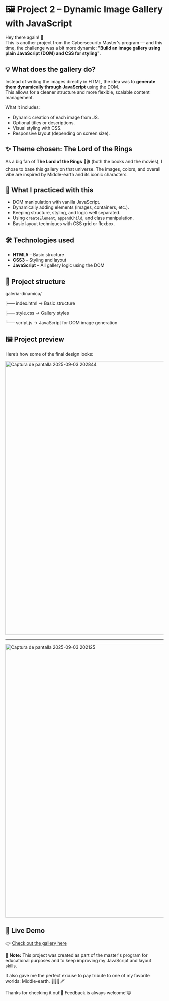 # 🖼️ Project 2 – Dynamic Image Gallery with JavaScript

Hey there again! 👋  
This is another project from the Cybersecurity Master's program — and this time, the challenge was a bit more dynamic: **"Build an image gallery using plain JavaScript (DOM) and CSS for styling"**.

## 💡 What does the gallery do?

Instead of writing the images directly in HTML, the idea was to **generate them dynamically through JavaScript** using the DOM.  
This allows for a cleaner structure and more flexible, scalable content management.

What it includes:

- Dynamic creation of each image from JS. 
- Optional titles or descriptions.
- Visual styling with CSS.
- Responsive layout (depending on screen size).

## ✨ Theme chosen: The Lord of the Rings

As a big fan of **The Lord of the Rings** 📖🎬 (both the books and the movies), I chose to base this gallery on that universe. The images, colors, and overall vibe are inspired by Middle-earth and its iconic characters.

## 🧠 What I practiced with this

- DOM manipulation with vanilla JavaScript.
- Dynamically adding elements (images, containers, etc.). 
- Keeping structure, styling, and logic well separated.
- Using `createElement`, `appendChild`, and class manipulation.
- Basic layout techniques with CSS grid or flexbox.

## 🛠 Technologies used

- **HTML5** – Basic structure  
- **CSS3** – Styling and layout  
- **JavaScript** – All gallery logic using the DOM

## 📁 Project structure
galeria-dinamica/

├── index.html → Basic structure

├── style.css → Gallery styles

└── script.js → JavaScript for DOM image generation


## 🖼️ Project preview
Here’s how some of the final design looks:


<img width="1920" height="868" alt="Captura de pantalla 2025-09-03 202844" src="https://github.com/user-attachments/assets/3ed7ba1f-fe17-4553-aaf1-0cbb802ec798" />

-----------------------------------------------------------------------------------------------------------------------------------------------------------------------------

<img width="1920" height="868" alt="Captura de pantalla 2025-09-03 202125" src="https://github.com/user-attachments/assets/cf69f1df-5cba-48e4-837e-bab5291bd259" />


## 🔗 Live Demo

👉 [Check out the gallery here](https://practica-dom-galeria-dinamica-chi.vercel.app/)  


🚫 **Note:** This project was created as part of the master's program for educational purposes and to keep improving my JavaScript and layout skills.

It also gave me the perfect excuse to pay tribute to one of my favorite worlds: Middle-earth. 🌄🧙‍♂️🗡️

Thanks for checking it out!👀
Feedback is always welcome!😊
